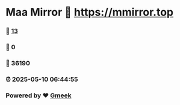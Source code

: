 # Maa Mirror :link: https://mmirror.top 
### :page_facing_up: [13](https://mmirror.top/tag.html) 
### :speech_balloon: 0 
### :hibiscus: 36190 
### :alarm_clock: 2025-05-10 06:44:55 
### Powered by :heart: [Gmeek](https://github.com/Meekdai/Gmeek)
